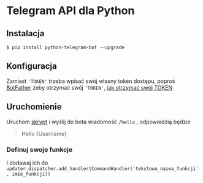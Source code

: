 
# Telegram API dla Python

## Instalacja
	
```
$ pip install python-telegram-bot --upgrade
```

## Konfiguracja

Zamiast `'TOKEN'` trzeba wpisać swój własny token dostępu, poproś [BotFather](https://t.me/botfather) żeby otrzymać swój `'TOKEN'`, 
[jak otrzymać swój TOKEN](https://core.telegram.org/bots#6-botfather)

## Uruchomienie
Uruchom [skrypt](https://github.com/awitwicki/Programming/blob/master/Telegram_API/przyklad.py) i wyślij do bota wiadomość `/hello` 
, odpowiedzią będzie
> Hello {Username}

### Definuj swoje funkcje 

I dodawaj ich do `updater.dispatcher.add_handler(CommandHandler('tekstowa_nazwa_funkcji', imie_funkcji))`
